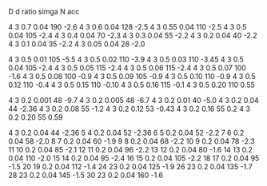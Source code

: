 D   d   ratio   simga   N   acc

4   3   0.7 0.04    190 -2.6
4   3   0.6 0.04    128 -2.5
4   3   0.55 0.04    110 -2.5
4   3   0.5 0.04    105 -2.4
4   3   0.4 0.04    70  -2.3
4   3   0.3 0.04    55  -2.2
4   3   0.2 0.04    40  -2.2
4   3   0.1 0.04    35  -2.2
4   3   0.05 0.04    28  -2.0



4   3   0.5 0.01    105 -5.5
4   3   0.5 0.02    110 -3.9
4   3   0.5 0.03    110 -3.45
4   3   0.5 0.04    105 -2.4
4   3   0.5 0.05    115 -2.4
4   3   0.5 0.06    115 -2.4
4   3   0.5 0.07    100 -1.6
4   3   0.5 0.08    100 -0.9
4   3   0.5 0.09    105 -0.9
4   3   0.5 0.10    110 -0.9
4   3   0.5 0.12    110 -0.4
4   3   0.5 0.15    110 -0.10
4   3   0.5 0.16    115 -0.1
4   3   0.5 0.20    110 0.55


4   3   0.2 0.001    48 -9.7
4   3   0.2 0.005    48 -6.7
4   3   0.2 0.01    40 -5.0
4   3   0.2 0.04    44 -2.36
4   3   0.2 0.08    55 -1.2
4   3   0.2 0.12    53 -0.43
4   3   0.2 0.16    55  0.2
4   3   0.2 0.20    55  0.59


4   3   0.2 0.04    44 -2.36
5   4   0.2 0.04    52 -2.36
6   5   0.2 0.04    52 -2.2
7   6   0.2 0.04    58 -2.0
8   7   0.2 0.04    60 -1.9
9   8   0.2 0.04    68 -2.2
10   9   0.2 0.04    78 -2.3
11   10   0.2 0.04    85 -2.1
12   11   0.2 0.04    96 -2.2
13   12   0.2 0.04    80 -1.6
14   13   0.2 0.04    110 -2.0
15   14   0.2 0.04    95 -2.4
16   15   0.2 0.04    105 -2.2
18   17   0.2 0.04    95 -1.5
20   19   0.2 0.04    112 -1.4
24   23   0.2 0.04    125 -1.9
26   23   0.2 0.04    135 -1.7
28   23   0.2 0.04    145 -1.5
30   23   0.2 0.04    160 -1.6

